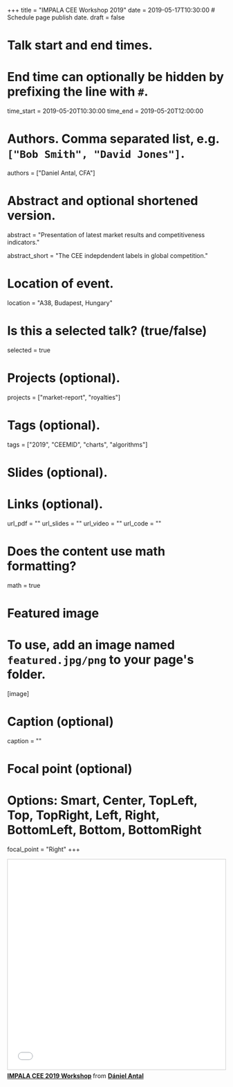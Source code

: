 +++
title = "IMPALA CEE Workshop 2019"
date = 2019-05-17T10:30:00  # Schedule page publish date.
draft = false

# Talk start and end times.
#   End time can optionally be hidden by prefixing the line with `#`.
time_start = 2019-05-20T10:30:00
time_end = 2019-05-20T12:00:00

# Authors. Comma separated list, e.g. `["Bob Smith", "David Jones"]`.
authors = ["Daniel Antal, CFA"]

# Abstract and optional shortened version.
abstract = "Presentation of latest market results and competitiveness indicators."

abstract_short = "The CEE indepdendent labels in global competition."


# Location of event.
location = "A38, Budapest, Hungary"

# Is this a selected talk? (true/false)
selected = true

# Projects (optional).

projects = ["market-report", "royalties"]

# Tags (optional).

tags = ["2019", "CEEMID", "charts", "algorithms"]

# Slides (optional).


# Links (optional).
url_pdf = ""
url_slides = ""
url_video = ""
url_code = ""

# Does the content use math formatting?
math = true

# Featured image
# To use, add an image named `featured.jpg/png` to your page's folder. 
[image]
  # Caption (optional)
  caption = ""

  # Focal point (optional)
  # Options: Smart, Center, TopLeft, Top, TopRight, Left, Right, BottomLeft, Bottom, BottomRight
  focal_point = "Right"
+++

<iframe src="///www.slideshare.net/slideshow/embed_code/key/vJJ9iJK0pA7io" width="595" height="485" frameborder="0" marginwidth="0" marginheight="0" scrolling="no" style="border:1px solid #CCC; border-width:1px; margin-bottom:5px; max-width: 100%;" allowfullscreen> </iframe> <div style="margin-bottom:5px"> <strong> <a href="//www.slideshare.net/antaldaniel/impala-cee-2019-workshop" title="IMPALA CEE 2019 Workshop" target="_blank">IMPALA CEE 2019 Workshop</a> </strong> from <strong><a href="https://www.slideshare.net/antaldaniel" target="_blank">Dániel Antal</a></strong> </div>


